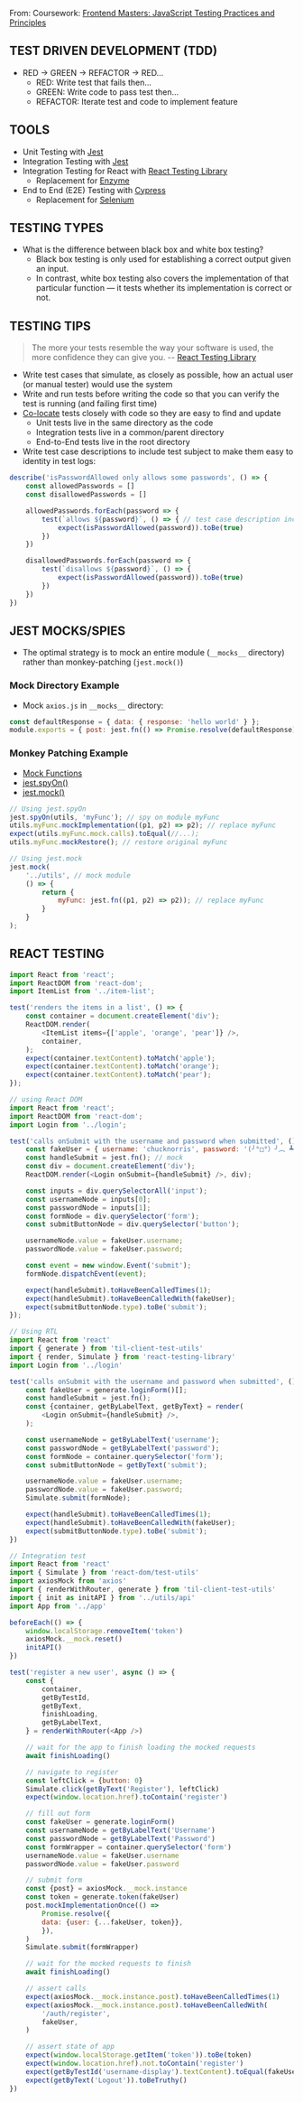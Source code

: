 From: Coursework: [Frontend Masters: JavaScript Testing Practices and Principles](https://github.com/adamcrowe/course-testing-javascript)

## TEST DRIVEN DEVELOPMENT (TDD)
* RED -> GREEN -> REFACTOR -> RED...
	* RED: Write test that fails then...
	* GREEN: Write code to pass test then...
	* REFACTOR: Iterate test and code to implement feature

## TOOLS
* Unit Testing with [Jest](https://jestjs.io)
* Integration Testing with [Jest](https://jestjs.io)
* Integration Testing for React with [React Testing Library](https://testing-library.com/react)
	* Replacement for [Enzyme](https://enzymejs.github.io/enzyme)
* End to End (E2E) Testing with [Cypress](https://www.cypress.io)
	* Replacement for [Selenium](https://www.selenium.dev)

## TESTING TYPES
* What is the difference between black box and white box testing?
	* Black box testing is only used for establishing a correct output given an input.
	* In contrast, white box testing also covers the implementation of that particular function — it tests whether its implementation is correct or not.

## TESTING TIPS
> The more your tests resemble the way your software is used, the more confidence they can give you. -- [React Testing Library](https://testing-library.com)
* Write test cases that simulate, as closely as possible, how an actual user (or manual tester) would use the system
* Write and run tests before writing the code so that you can verify the test is running (and failing first time)
* [Co-locate](https://kentcdodds.com/blog/colocation) tests closely with code so they are easy to find and update
	* Unit tests live in the same directory as the code
	* Integration tests live in a common/parent directory
	* End-to-End tests live in the root directory
* Write test case descriptions to include test subject to make them easy to identity in test logs:

```javascript
describe('isPasswordAllowed only allows some passwords', () => {
	const allowedPasswords = []
	const disallowedPasswords = []

	allowedPasswords.forEach(password => {
		test(`allows ${password}`, () => { // test case description includes test subject (password)
			expect(isPasswordAllowed(password)).toBe(true)
		})
	})

	disallowedPasswords.forEach(password => {
		test(`disallows ${password}`, () => {
			expect(isPasswordAllowed(password)).toBe(true)
		})
	})
})
```

## JEST MOCKS/SPIES
* The optimal strategy is to mock an entire module (`__mocks__` directory) rather than monkey-patching (`jest.mock()`)

### Mock Directory Example
* Mock `axios.js` in `__mocks__` directory:

```javascript
const defaultResponse = { data: { response: 'hello world' } };
module.exports = { post: jest.fn(() => Promise.resolve(defaultResponse)) };
```

### Monkey Patching Example
* [Mock Functions](https://jestjs.io/docs/en/mock-function-api)
* [jest.spyOn()](https://jestjs.io/docs/en/jest-object#jestspyonobject-methodname)
* [jest.mock()](https://jestjs.io/docs/en/jest-object#jestmockmodulename-factory-options)

```javascript
// Using jest.spyOn
jest.spyOn(utils, 'myFunc'); // spy on module myFunc
utils.myFunc.mockImplementation((p1, p2) => p2); // replace myFunc
expect(utils.myFunc.mock.calls).toEqual(//...);
utils.myFunc.mockRestore(); // restore original myFunc
```

```javascript
// Using jest.mock
jest.mock(
	'../utils', // mock module
	() => {
		return {
			myFunc: jest.fn((p1, p2) => p2)); // replace myFunc
		}
	}
);
```

## REACT TESTING
```javascript
import React from 'react';
import ReactDOM from 'react-dom';
import ItemList from '../item-list';

test('renders the items in a list', () => {
	const container = document.createElement('div');
	ReactDOM.render(
		<ItemList items={['apple', 'orange', 'pear']} />,
		container,
	);
	expect(container.textContent).toMatch('apple');
	expect(container.textContent).toMatch('orange');
	expect(container.textContent).toMatch('pear');
});
```

```javascript
// using React DOM
import React from 'react';
import ReactDOM from 'react-dom';
import Login from '../login';

test('calls onSubmit with the username and password when submitted', () => {
	const fakeUser = { username: 'chucknorris', password: '(╯°□°）╯︵ ┻━┻' }
	const handleSubmit = jest.fn(); // mock
	const div = document.createElement('div');
	ReactDOM.render(<Login onSubmit={handleSubmit} />, div);

	const inputs = div.querySelectorAll('input');
	const usernameNode = inputs[0];
	const passwordNode = inputs[1];
	const formNode = div.querySelector('form');
	const submitButtonNode = div.querySelector('button');

	usernameNode.value = fakeUser.username;
	passwordNode.value = fakeUser.password;

	const event = new window.Event('submit');
	formNode.dispatchEvent(event);

	expect(handleSubmit).toHaveBeenCalledTimes(1);
	expect(handleSubmit).toHaveBeenCalledWith(fakeUser);
	expect(submitButtonNode.type).toBe('submit');
});
```

```javascript
// Using RTL
import React from 'react'
import { generate } from 'til-client-test-utils'
import { render, Simulate } from 'react-testing-library'
import Login from '../login'

test('calls onSubmit with the username and password when submitted', () => {
	const fakeUser = generate.loginForm()[];
	const handleSubmit = jest.fn();
	const {container, getByLabelText, getByText} = render(
		<Login onSubmit={handleSubmit} />,
	);

	const usernameNode = getByLabelText('username');
	const passwordNode = getByLabelText('password');
	const formNode = container.querySelector('form');
	const submitButtonNode = getByText('submit');

	usernameNode.value = fakeUser.username;
	passwordNode.value = fakeUser.password;
	Simulate.submit(formNode);

	expect(handleSubmit).toHaveBeenCalledTimes(1);
	expect(handleSubmit).toHaveBeenCalledWith(fakeUser);
	expect(submitButtonNode.type).toBe('submit');
})
```

```javascript
// Integration test
import React from 'react'
import { Simulate } from 'react-dom/test-utils'
import axiosMock from 'axios'
import { renderWithRouter, generate } from 'til-client-test-utils'
import { init as initAPI } from '../utils/api'
import App from '../app'

beforeEach(() => {
	window.localStorage.removeItem('token')
	axiosMock.__mock.reset()
	initAPI()
})

test('register a new user', async () => {
	const {
		container,
		getByTestId,
		getByText,
		finishLoading,
		getByLabelText,
	} = renderWithRouter(<App />)

	// wait for the app to finish loading the mocked requests
	await finishLoading()

	// navigate to register
	const leftClick = {button: 0}
	Simulate.click(getByText('Register'), leftClick)
	expect(window.location.href).toContain('register')

	// fill out form
	const fakeUser = generate.loginForm()
	const usernameNode = getByLabelText('Username')
	const passwordNode = getByLabelText('Password')
	const formWrapper = container.querySelector('form')
	usernameNode.value = fakeUser.username
	passwordNode.value = fakeUser.password

	// submit form
	const {post} = axiosMock.__mock.instance
	const token = generate.token(fakeUser)
	post.mockImplementationOnce(() =>
		Promise.resolve({
		data: {user: {...fakeUser, token}},
		}),
	)
	Simulate.submit(formWrapper)

	// wait for the mocked requests to finish
	await finishLoading()

	// assert calls
	expect(axiosMock.__mock.instance.post).toHaveBeenCalledTimes(1)
	expect(axiosMock.__mock.instance.post).toHaveBeenCalledWith(
		'/auth/register',
		fakeUser,
	)

	// assert state of app
	expect(window.localStorage.getItem('token')).toBe(token)
	expect(window.location.href).not.toContain('register')
	expect(getByTestId('username-display').textContent).toEqual(fakeUser.username)
	expect(getByText('Logout')).toBeTruthy()
})